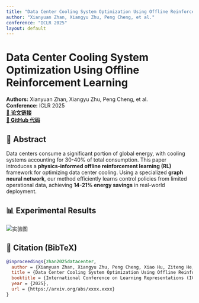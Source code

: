 ```yaml
---
title: "Data Center Cooling System Optimization Using Offline Reinforcement Learning"
author: "Xianyuan Zhan, Xiangyu Zhu, Peng Cheng, et al."
conference: "ICLR 2025"
layout: default
---
```


# Data Center Cooling System Optimization Using Offline Reinforcement Learning

**Authors:** Xianyuan Zhan, Xiangyu Zhu, Peng Cheng, et al.  
**Conference:** ICLR 2025  
**[📄 论文链接](https://arxiv.org/abs/xxxx.xxxx)**  
**[💾 GitHub 代码](https://github.com/yourrepo)**  

## 📌 Abstract
Data centers consume a significant portion of global energy, with cooling systems accounting for 30-40% of total consumption. This paper introduces a **physics-informed offline reinforcement learning (RL)** framework for optimizing data center cooling. Using a specialized **graph neural network**, our method efficiently learns control policies from limited operational data, achieving **14-21% energy savings** in real-world deployment.

## 📊 Experimental Results
![实验图](your_image_url)

## 📖 Citation (BibTeX)
```bibtex
@inproceedings{zhan2025datacenter,
  author = {Xianyuan Zhan, Xiangyu Zhu, Peng Cheng, Xiao Hu, Ziteng He, Hanfei Geng, Jichao Leng, Huiwen Zheng, Chenhui Liu, Tianshun Hong, Yan Liang, Yunxin Liu, Feng Zhao},
  title = {Data Center Cooling System Optimization Using Offline Reinforcement Learning},
  booktitle = {International Conference on Learning Representations (ICLR)},
  year = {2025},
  url = {https://arxiv.org/abs/xxxx.xxxx}
}
